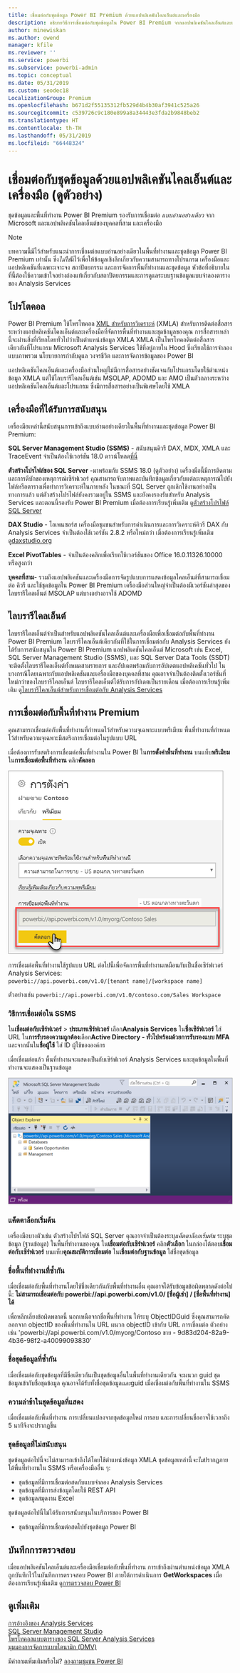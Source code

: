 ```yaml
---
title: เชื่อมต่อกับชุดข้อมูล Power BI Premium ด้วยแอปพลิเคชันไคลเอ็นต์และเครื่องมือ
description: อธิบายวิธีการเชื่อมต่อกับชุดข้อมูลใน Power BI Premium จากแอปพลิเคชันไคลเอ็นต์และเครื่องมือ
author: minewiskan
ms.author: owend
manager: kfile
ms.reviewer: ''
ms.service: powerbi
ms.subservice: powerbi-admin
ms.topic: conceptual
ms.date: 05/31/2019
ms.custom: seodec18
LocalizationGroup: Premium
ms.openlocfilehash: b671d2f55135312fb529d4b4b30af3941c525a26
ms.sourcegitcommit: c539726c9c180e899a8a34443e3fda2b9848beb2
ms.translationtype: HT
ms.contentlocale: th-TH
ms.lasthandoff: 05/31/2019
ms.locfileid: "66448324"
---
```

# <a name="connect-to-datasets-with-client-applications-and-tools-preview"></a>เชื่อมต่อกับชุดข้อมูลด้วยแอปพลิเคชันไคลเอ็นต์และเครื่องมือ (ดูตัวอย่าง)

ชุดข้อมูลและพื้นที่ทำงาน Power BI Premium รองรับการเชื่อมต่อ *แบบอ่านอย่างเดียว* จาก Microsoft และแอปพลิเคชันไคลเอ็นต์ของบุคคลที่สาม และเครื่องมือ 

> [!NOTE]
> บทความนี้มีไว้สำหรับแนะนำการเชื่อมต่อแบบอ่านอย่างเดียวในพื้นที่ทำงานและชุดข้อมูล Power BI Premium เท่านั้น ซึ่ง*ไม่ใช่*มีไว้เพื่อให้ข้อมูลเชิงลึกเกี่ยวกับความสามารถทางโปรแกรม เครื่องมือและแอปพลิเคชันที่เฉพาะเจาะจง สถาปัตยกรรม และการจัดการพื้นที่ทำงานและชุดข้อมูล หัวข้อที่อธิบายในที่นี้ต้องใช้ความเข้าใจอย่างถ่องแท้เกี่ยวกับสถาปัตยกรรมและการดูแลระบบฐานข้อมูลแบบจำลองตารางของ Analysis Services

## <a name="protocol"></a>โปรโตคอล

Power BI Premium ใช้โพรโทคอล [XML สำหรับการวิเคราะห์](https://docs.microsoft.com/bi-reference/xmla/xml-for-analysis-xmla-reference) (XMLA) สำหรับการติดต่อสื่อสารระหว่างแอปพลิเคชันไคลเอ็นต์และเครื่องมือที่จัดการพื้นที่ทำงานและชุดข้อมูลของคุณ การสื่อสารเหล่านี้จะผ่านสิ่งที่เรียกโดยทั่วไปว่าเป็นตำแหน่งข้อมูล XMLA XMLA เป็นโพรโทคอติดต่อสื่อสารเดียวกันที่โปรแกรม Microsoft Analysis Services ใช้ที่อยู่ภายใน Hood ซึ่งเรียกใช้การจำลองแบบภาพรวม นโยบายการกำกับดูแล วงจรชีวิต และการจัดการข้อมูลของ Power BI 

แอปพลิเคชันไคลเอ็นต์และเครื่องมือส่วนใหญ่ไม่มีการสื่อสารอย่างชัดเจนกับโปรแกรมโดยใช้ตำแหน่งข้อมูล XMLA แต่ใช้ไลบรารีไคลเอ็นต์เช่น MSOLAP, ADOMD และ AMO เป็นตัวกลางระหว่างแอปพลิเคชันไคลเอ็นต์และโปรแกรม ซึ่งมีการสื่อสารอย่างเป็นพิเศษโดยใช้ XMLA


## <a name="supported-tools"></a>เครื่องมือที่ได้รับการสนับสนุน

เครื่องมือเหล่านี้สนับสนุนการเข้าถึงแบบอ่านอย่างเดียวในพื้นที่ทำงานและชุดข้อมูล Power BI Premium:

**SQL Server Management Studio (SSMS)** - สนับสนุนคิวรี DAX, MDX, XMLA และ TraceEvent จำเป็นต้องใช้เวอร์ชัน 18.0 ดาวน์โหลด[ที่นี่](https://docs.microsoft.com/sql/ssms/download-sql-server-management-studio-ssms) 

**ตัวสร้างโปรไฟล์ของ SQL Server** -มาพร้อมกับ SSMS 18.0 (ดูตัวอย่าง) เครื่องมือนี้มีการติดตาม และการดีบักของเหตุการณ์เซิร์ฟเวอร์ คุณสามารถจับภาพและบันทึกข้อมูลเกี่ยวกับแต่ละเหตุการณ์ไปยังไฟล์หรือตารางเพื่อทำการวิเคราะห์ในภายหลัง ในขณะที่ SQL Server ถูกเลิกใช้งานอย่างเป็นทางการแล้ว แต่ตัวสร้างโปรไฟล์ยังคงรวมอยู่ใน SSMS และยังคงรองรับสำหรับ Analysis Services และตอนนี้รองรับ Power BI Premium เมื่อต้องการเรียนรู้เพิ่มเติม ดู[ตัวสร้างโปรไฟล์ SQL Server](https://docs.microsoft.com/sql/tools/sql-server-profiler/sql-server-profiler)

**DAX Studio** - โอเพนซอร์ส เครื่องมือชุมชนสำหรับการดำเนินการและการวิเคราะห์คิวรี DAX กับ Analysis Services จำเป็นต้องใช้เวอร์ชัน 2.8.2 หรือใหม่กว่า เมื่อต้องการเรียนรู้เพิ่มเติม ดู[daxstudio.org](https://daxstudio.org/)

**Excel PivotTables** - จำเป็นต้องคลิกเพื่อเรียกใช้เวอร์ชันของ Office 16.0.11326.10000 หรือสูงกว่า

**บุคคลที่สาม**- รวมถึงแอปพลิเคชันและเครื่องมือการจัดรูปแบบการแสดงข้อมูลไคลเอ็นต์ที่สามารถเชื่อมต่อ คิวรี และใช้ชุดข้อมูลใน Power BI Premium เครื่องมือส่วนใหญ่จำเป็นต้องมีเวอร์ชันล่าสุดของไลบรารีไคลเอ็นต์ MSOLAP แต่บางอย่างอาจใช้ ADOMD

## <a name="client-libraries"></a>ไลบรารีไคลเอ็นต์

ไลบรารีไคลเอ็นต์จำเป็นสำหรับแอปพลิเคชันไคลเอ็นต์และเครื่องมือเพื่อเชื่อมต่อกับพื้นที่ทำงาน Power BI Premium ไลบรารีไคลเอ็นต์เดียวกันที่ใช้ในการเชื่อมต่อกับ Analysis Services ยังได้รับการสนับสนุนใน Power BI Premium แอปพลิเคชันไคลเอ็นต์ Microsoft เช่น Excel, SQL Server Management Studio (SSMS), และ SQL Server Data Tools (SSDT) จะติดตั้งไลบรารีไคลเอ็นต์ทั้งหมดสามรายการ และอัปเดตพร้อมกับการอัปเดตแอปพลิเคชันทั่วไป ในบางกรณีโดยเฉพาะกับแอปพลิเคชันและเครื่องมือของบุคคลที่สาม คุณอาจจำเป็นต้องติดตั้งเวอร์ชันที่ใหม่กว่าของไลบรารีไคลเอ็นต์ ไลบรารีไคลเอ็นต์ได้รับการอัปเดตเป็นรายเดือน เมื่อต้องการเรียนรู้เพิ่มเติม ดู[ไลบรารีไคลเอ็นต์สำหรับการเชื่อมต่อกับ Analysis Services](https://docs.microsoft.com/azure/analysis-services/analysis-services-data-providers)

## <a name="connecting-to-a-premium-workspace"></a>การเชื่อมต่อกับพื้นที่ทำงาน Premium

คุณสามารถเชื่อมต่อกับพื้นที่ทำงานที่กำหนดไว้สำหรับความจุเฉพาะแบบพรีเมียม พื้นที่ทำงานที่กำหนดไว้สำหรับความจุเฉพาะมีสตริงการเชื่อมต่อในรูปแบบ URL 

เมื่อต้องการรับสตริงการเชื่อมต่อพื้นที่ทำงานใน Power BI ใน**การตั้งค่าพื้นที่ทำงาน** บนแท็บ**พรีเมียม** ใน**การเชื่อมต่อพื้นที่ทำงาน** คลิก**คัดลอก**

![สตริงการเชื่อมต่อพื้นที่ทำงาน](media/service-premium-connect-tools/connect-tools-workspace-connection.png)

การเชื่อมต่อพื้นที่ทำงานใช้รูปแบบ URL ต่อไปนี้เพื่อจัดการพื้นที่ทำงานเหมือนกับเป็นชื่อเซิร์ฟเวอร์ Analysis Services:   
`powerbi://api.powerbi.com/v1.0/[tenant name]/[workspace name]` 

ตัวอย่างเช่น `powerbi://api.powerbi.com/v1.0/contoso.com/Sales Workspace`

### <a name="to-connect-in-ssms"></a>วิธีการเชื่อมต่อใน SSMS

ใน**เชื่อมต่อกับเซิร์ฟเวอร์** > **ประเภทเซิร์ฟเวอร์** เลือก**Analysis Services** ใน**ชื่อเซิร์ฟเวอร์** ใส่ URL ใน**การรับรองความถูกต้อง**เลือก**Active Directory - ทั่วไปพร้อมด้วยการรับรองแบบ MFA** และจากนั้นใน**ชื่อผู้ใช้** ใส่ ID ผู้ใช้ขององค์กร 

เมื่อเชื่อมต่อแล้ว พื้นที่ทำงานจะแสดงเป็นกับเซิร์ฟเวอร์ Analysis Services และชุดข้อมูลในพื้นที่ทำงานจะแสดงเป็นฐานข้อมูล  

![SSMS](media/service-premium-connect-tools/connect-tools-ssms.png)

### <a name="initial-catalog"></a>แค็ตตาล็อกเริ่มต้น

เครื่องมือบางตัวเช่น ตัวสร้างโปรไฟล์ SQL Server คุณอาจจำเป็นต้องระบุ*แค็ตตาล็อกเริ่มต้น* ระบุชุดข้อมูล (ฐานข้อมูล) ในพื้นที่ทำงานของคุณ ใน**เชื่อมต่อกับเซิร์ฟเวอร์** คลิก**ตัวเลือก** ในกล่องโต้ตอบ**เชื่อมต่อกับเซิร์ฟเวอร์** บนแท็บ**คุณสมบัติการเชื่อมต่อ** ใน**เชื่อมต่อกับฐานข้อมูล** ใส่ชื่อชุดข้อมูล

### <a name="duplicate-workspace-name"></a>ชื่อพื้นที่ทำงานที่ซ้ำกัน

เมื่อเชื่อมต่อกับพื้นที่ทำงานโดยใช้ชื่อเดียวกันกับพื้นที่ทำงานอื่น คุณอาจได้รับข้อมูลข้อผิดพลาดดังต่อไปนี้: **ไม่สามารถเชื่อมต่อกับ powerbi://api.powerbi.com/v1.0/ [ชื่อผู้เช่า] / [ชื่อพื้นที่ทำงาน] ได้**

เพื่อหลีกเลี่ยงข้อผิดพลาดนี้ นอกเหนือจากชื่อพื้นที่ทำงาน ให้ระบุ ObjectIDGuid ซึ่งคุณสามารถคัดลอกจาก objectID ของพื้นที่ทำงานใน URL ผนวก objectID เข้ากับ URL การเชื่อมต่อ ตัวอย่างเช่น 'powerbi://api.powerbi.com/v1.0/myorg/Contoso ขาย - 9d83d204-82a9-4b36-98f2-a40099093830'

### <a name="duplicate-dataset-name"></a>ชื่อชุดข้อมูลที่ซ้ำกัน

เมื่อเชื่อมต่อกับชุดข้อมูลที่มีชื่อเดียวกันเป็นชุดข้อมูลอื่นในพื้นที่ทำงานเดียวกัน จะผนวก guid ชุดข้อมูลเข้ากับชื่อชุดข้อมูล คุณอาจได้รับทั้งชื่อชุดข้อมูล*และ*guid เมื่อเชื่อมต่อกับพื้นที่ทำงานใน SSMS 

### <a name="delay-in-datasets-shown"></a>ความล่าช้าในชุดข้อมูลที่แสดง

เมื่อเชื่อมต่อกับพื้นที่ทำงาน การเปลี่ยนแปลงจากชุดข้อมูลใหม่ การลบ และการเปลี่ยนชื่ออาจใช้เวลาถึง 5 นาทีจึงจะปรากฎขึ้น 

### <a name="unsupported-datasets"></a>ชุดข้อมูลที่ไม่สนับสนุน

ชุดข้อมูลต่อไปนี้จะไม่สามารถเข้าถึงได้โดยใช้ตำแหน่งข้อมูล XMLA ชุดข้อมูลเหล่านี้*จะไม่*ปรากฏภายใต้พื้นที่ทำงานใน SSMS หรือเครื่องมืออื่น ๆ: 

- ชุดข้อมูลที่มีการเชื่อมต่อสดกับแบบจำลอง Analysis Services 
- ชุดข้อมูลที่มีการส่งข้อมูลโดยใช้ REST API
- ชุดข้อมูลสมุดงาน Excel 

ชุดข้อมูลต่อไปนี้ไม่ได้รับการสนับสนุนในบริการของ Power BI   

- ชุดข้อมูลที่มีการเชื่อมต่อสดไปยังชุดข้อมูล Power BI

## <a name="audit-logs"></a>บันทึกการตรวจสอบ 

เมื่อแอปพลิเคชันไคลเอ็นต์และเครื่องมือเชื่อมต่อกับพื้นที่ทำงาน การเข้าถึงผ่านตำแหน่งข้อมูล XMLA ถูกบันทึกไว้ในบันทึกการตรวจสอบ Power BI ภายใต้การดำเนินการ **GetWorkspaces** เมื่อต้องการเรียนรู้เพิ่มเติม ดู[การตรวจสอบ Power BI](service-admin-auditing.md)

## <a name="see-also"></a>ดูเพิ่มเติม

[การอ้างอิงของ Analysis Services](https://docs.microsoft.com/bi-reference/#pivot=home&panel=home-all)   
[SQL Server Management Studio](https://docs.microsoft.com/sql/ssms/sql-server-management-studio-ssms)   
[โพรโทคอลแบบตารางของ SQL Server Analysis Services ](https://docs.microsoft.com/openspecs/sql_server_protocols/ms-ssas-t/b98ed40e-c27a-4988-ab2d-c9c904fe13cf)   
[มุมมองการจัดการแบบไดนามิก (DMV)](https://docs.microsoft.com/sql/analysis-services/instances/use-dynamic-management-views-dmvs-to-monitor-analysis-services)   


มีคำถามเพิ่มเติมหรือไม่? [ลองถามชุมชน Power BI](https://community.powerbi.com/)
